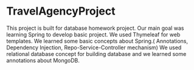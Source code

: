 # TravelAgencyProject

This project is built for database homework project. Our main goal was learning Spring to develop basic project.
We used Thymeleaf for web templates.
We learned some basic concepts about Spring.( Annotations, Dependency Injection, Repo-Service-Controller mechanism)
We used relational database concept for building database and  we learned some annotations about MongoDB.
